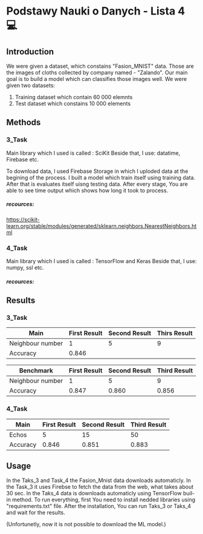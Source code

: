 # Podstawy Nauki o Danych - Lista 4 :computer:
## Introduction
We were given a dataset, which constains "Fasion_MNIST" data. Those are the images of cloths collected by company named - "Zalando". Our main goal is to build a model which can classifies those images well.
We were given two datasets:
  1. Training dataset which contain 60 000 elemnts
  2. Test dataset which constains 10 000 elements
## Methods
### 3_Task
Main library which I used is called : SciKit
Beside that, I use: datatime, Firebase etc.

To download data, I used Firebase Storage in which I uploded data at the begining of the process.
I built a model which train itself using training data. After that is evaluates itself uisng testing data.
After every stage, You are able to see time output which shows how long it took to process.

##### recources:
https://scikit-learn.org/stable/modules/generated/sklearn.neighbors.NearestNeighbors.html


### 4_Task
Main library which I used is called : TensorFlow and Keras
Beside that, I use: numpy, ssl etc.

##### recources:

## Results
### 3_Task
| Main              | First Result  | Second Result | Thirs Result |
| ------------------| ------------- | ------------- | ------------ |
| Neighbour number  | 1             | 5             | 9            |
| Accuracy          | 0.846         |               |              |

| Benchmark         | First Result  | Second Result | Third Result |
| ------------------| ------------- | ------------- | ------------ |
| Neighbour number  | 1             | 5             | 9            |
| Accuracy          | 0.847         | 0.860         | 0.856        |

### 4_Task
| Main              | First Result  | Second Result | Third Result |
| ------------------| ------------- | ------------- | ------------ |
| Echos             | 5             | 15            | 50           |
| Accuracy          | 0.846         | 0.851         | 0.883        |

## Usage
In the Taks_3 and Task_4 the Fasion_Mnist data downloads automaticly. In the Task_3 it uses Firebse to fetch the data from the web, what takes about 30 sec. In the Taks_4 data is downloads automaticly using TensorFlow buil-in method.
To run everything, first You need to install nedded libraries using "requirements.txt" file.
After the installation, You can run Taks_3 or Taks_4 and wait for the results.

(Unfortunetly, now it is not possible to download the ML model.)



